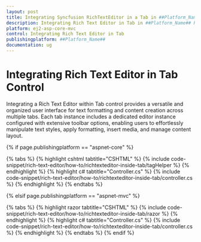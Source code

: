 ```yaml
---
layout: post
title: Integrating Syncfusion RichTextEditor in a Tab in ##Platform_Name##
description: Integrating Rich Text Editor in Tab in ##Platform_Name## Rich Text Editor control of Syncfusion Essential JS 2 and more.
platform: ej2-asp-core-mvc
control: Integrating Rich Text Editor in Tab
publishingplatform: ##Platform_Name##
documentation: ug
---
```


# Integrating Rich Text Editor in Tab Control

Integrating a Rich Text Editor within Tab control provides a versatile and organized user interface for text formatting and content creation across multiple tabs.  Each tab instance includes a dedicated editor instance configured with extensive toolbar options, enabling users to effortlessly manipulate text styles, apply formatting, insert media, and manage content layout.

{% if page.publishingplatform == "aspnet-core" %}

{% tabs %}
{% highlight cshtml tabtitle="CSHTML" %}
{% include code-snippet/rich-text-editor/how-to/richtexteditor-inside-tab/tagHelper %}
{% endhighlight %}
{% highlight c# tabtitle="Controller.cs" %}
{% include code-snippet/rich-text-editor/how-to/richtexteditor-inside-tab/controller.cs %}
{% endhighlight %}
{% endtabs %}

{% elsif page.publishingplatform == "aspnet-mvc" %}

{% tabs %}
{% highlight razor tabtitle="CSHTML" %}
{% include code-snippet/rich-text-editor/how-to/richtexteditor-inside-tab/razor %}
{% endhighlight %}
{% highlight c# tabtitle="Controller.cs" %}
{% include code-snippet/rich-text-editor/how-to/richtexteditor-inside-tab/controller.cs %}
{% endhighlight %}
{% endtabs %}
{% endif %}